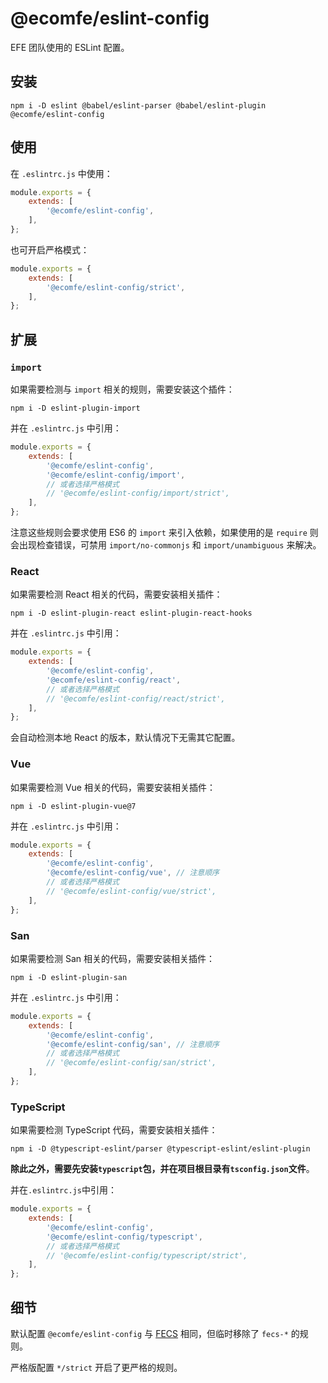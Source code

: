 # @ecomfe/eslint-config

EFE 团队使用的 ESLint 配置。

## 安装

```shell
npm i -D eslint @babel/eslint-parser @babel/eslint-plugin @ecomfe/eslint-config
```

## 使用

在 `.eslintrc.js` 中使用：

```js
module.exports = {
    extends: [
        '@ecomfe/eslint-config',
    ],
};
```

也可开启严格模式：

```js
module.exports = {
    extends: [
        '@ecomfe/eslint-config/strict',
    ],
};
```

## 扩展

### `import`

如果需要检测与 `import` 相关的规则，需要安装这个插件：

```shell
npm i -D eslint-plugin-import
```

并在 `.eslintrc.js` 中引用：

```js
module.exports = {
    extends: [
        '@ecomfe/eslint-config',
        '@ecomfe/eslint-config/import',
        // 或者选择严格模式
        // '@ecomfe/eslint-config/import/strict',
    ],
};
```

注意这些规则会要求使用 ES6 的 `import` 来引入依赖，如果使用的是 `require` 则会出现检查错误，可禁用 `import/no-commonjs` 和 `import/unambiguous` 来解决。

### React

如果需要检测 React 相关的代码，需要安装相关插件：

```shell
npm i -D eslint-plugin-react eslint-plugin-react-hooks
```

并在 `.eslintrc.js` 中引用：

```js
module.exports = {
    extends: [
        '@ecomfe/eslint-config',
        '@ecomfe/eslint-config/react',
        // 或者选择严格模式
        // '@ecomfe/eslint-config/react/strict',
    ],
};
```

会自动检测本地 React 的版本，默认情况下无需其它配置。

### Vue

如果需要检测 Vue 相关的代码，需要安装相关插件：

```shell
npm i -D eslint-plugin-vue@7
```

并在 `.eslintrc.js` 中引用：

```js
module.exports = {
    extends: [
        '@ecomfe/eslint-config',
        '@ecomfe/eslint-config/vue', // 注意顺序
        // 或者选择严格模式
        // '@ecomfe/eslint-config/vue/strict',
    ],
};
```

### San

如果需要检测 San 相关的代码，需要安装相关插件：

```shell
npm i -D eslint-plugin-san
```

并在 `.eslintrc.js` 中引用：

```js
module.exports = {
    extends: [
        '@ecomfe/eslint-config',
        '@ecomfe/eslint-config/san', // 注意顺序
        // 或者选择严格模式
        // '@ecomfe/eslint-config/san/strict',
    ],
};
```

### TypeScript

如果需要检测 TypeScript 代码，需要安装相关插件：

```shell
npm i -D @typescript-eslint/parser @typescript-eslint/eslint-plugin
```

**除此之外，需要先安装`typescript`包，并在项目根目录有`tsconfig.json`文件**。

并在`.eslintrc.js`中引用：

```js
module.exports = {
    extends: [
        '@ecomfe/eslint-config',
        '@ecomfe/eslint-config/typescript',
        // 或者选择严格模式
        // '@ecomfe/eslint-config/typescript/strict',
    ],
};
```

## 细节

默认配置 `@ecomfe/eslint-config` 与 [FECS](https://github.com/ecomfe/fecs) 相同，但临时移除了 `fecs-*` 的规则。

严格版配置 `*/strict` 开启了更严格的规则。
